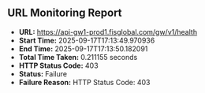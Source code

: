 ## URL Monitoring Report

- **URL:** https://api-gw1-prod1.fisglobal.com/gw/v1/health
- **Start Time:** 2025-09-17T17:13:49.970936
- **End Time:** 2025-09-17T17:13:50.182091
- **Total Time Taken:** 0.211155 seconds
- **HTTP Status Code:** 403
- **Status:** Failure
- **Failure Reason:** HTTP Status Code: 403
